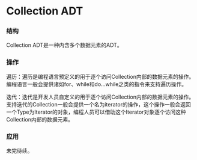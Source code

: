# Collection ADT

### 结构

Collection ADT是一种内含多个数据元素的ADT。

### 操作

遍历：遍历是编程语言预定义的用于逐个访问Collection内部的数据元素的操作。编程语言一般会提供诸如for、while和do...while之类的指令来支持遍历操作。

迭代：迭代是开发人员自定义的用于逐个访问Collection内部的数据元素的操作。支持迭代的Collection一般会提供一个名为iterator的操作，这个操作一般会返回一个Type为Iterator的对象，编程人员可以借助这个Iterator对象逐个访问这种Collection内部的数据元素。

### 应用

未完待续。
